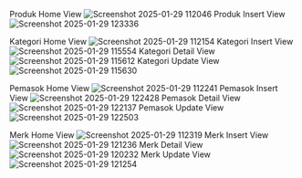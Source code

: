 Produk Home View
![Screenshot 2025-01-29 112046](https://github.com/user-attachments/assets/242f6a76-8735-476e-bbb4-455da97866f1)
Produk Insert View
![Screenshot 2025-01-29 123336](https://github.com/user-attachments/assets/1552cad4-5099-45f2-8621-54adc63ace46)



Kategori Home View
![Screenshot 2025-01-29 112154](https://github.com/user-attachments/assets/badfee99-450b-47a4-ac70-ecce95cbcdcc)
Kategori Insert View
![Screenshot 2025-01-29 115554](https://github.com/user-attachments/assets/1509600c-590b-430d-ae2f-4c7614cb7dee)
Kategori Detail View
![Screenshot 2025-01-29 115612](https://github.com/user-attachments/assets/ff9959a9-f2aa-4f3f-b7f0-15a9f4900da2)
Kategori Update View
![Screenshot 2025-01-29 115630](https://github.com/user-attachments/assets/e7cc1e3e-74f5-412b-af86-0875fdc55399)



Pemasok Home View
![Screenshot 2025-01-29 112241](https://github.com/user-attachments/assets/e733691a-e76c-4f89-a4a3-756d17a4192a)
Pemasok Insert View
![Screenshot 2025-01-29 122428](https://github.com/user-attachments/assets/2ff32077-f106-420d-9950-43d05bf73057)
Pemasok Detail View
![Screenshot 2025-01-29 122137](https://github.com/user-attachments/assets/80202449-c905-498e-8681-3f014f231dcd)
Pemasok Update View
![Screenshot 2025-01-29 122503](https://github.com/user-attachments/assets/b71546a8-5810-42ea-94db-5dff9933d001)


Merk Home View
![Screenshot 2025-01-29 112319](https://github.com/user-attachments/assets/7bdad74e-5b34-4aa5-af10-5d3f96161bb2)
Merk Insert View
![Screenshot 2025-01-29 121236](https://github.com/user-attachments/assets/f6573ccb-6c57-4a0f-847d-b5ffd41eb459)
Merk Detail View
![Screenshot 2025-01-29 120232](https://github.com/user-attachments/assets/3e7cd19d-995e-4853-a208-e6e361016fa3)
Merk Update View
![Screenshot 2025-01-29 121254](https://github.com/user-attachments/assets/ad189408-ad45-4402-a97b-e8051322aed8)

